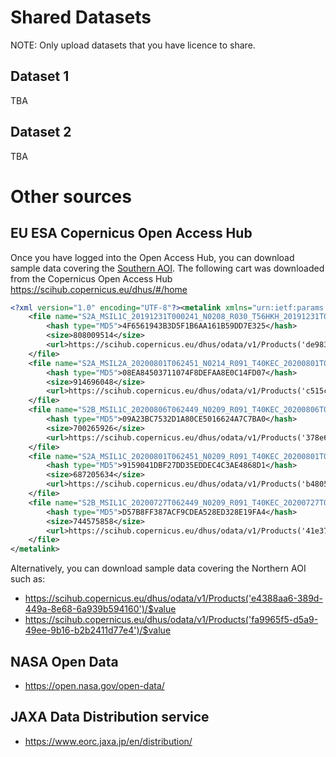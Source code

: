 # Shared Datasets

NOTE: Only upload datasets that you have licence to share.

## Dataset 1

TBA

## Dataset 2

TBA

# Other sources

## EU ESA Copernicus Open Access Hub

Once you have logged into the Open Access Hub, you can download sample data covering the [Southern AOI](https://github.com/opengeospatial/OGC-API-Sprint-August-2020/blob/master/aoi.adoc). The following cart was downloaded from the Copernicus Open Access Hub https://scihub.copernicus.eu/dhus/#/home

```xml
<?xml version="1.0" encoding="UTF-8"?><metalink xmlns="urn:ietf:params:xml:ns:metalink">
    <file name="S2A_MSIL1C_20191231T000241_N0208_R030_T56HKH_20191231T011833.zip">
        <hash type="MD5">4F6561943B3D5F1B6AA161B59DD7E325</hash>
        <size>808009514</size>
        <url>https://scihub.copernicus.eu/dhus/odata/v1/Products('de983a17-3173-40b4-a273-da2f0cd7b83d')/$value</url>
    </file>
    <file name="S2A_MSIL2A_20200801T062451_N0214_R091_T40KEC_20200801T092315.zip">
        <hash type="MD5">08EA84503711074F8DEFAA8E0C14FD07</hash>
        <size>914696048</size>
        <url>https://scihub.copernicus.eu/dhus/odata/v1/Products('c515c609-26bb-43be-ac49-31c94698db29')/$value</url>
    </file>
    <file name="S2B_MSIL1C_20200806T062449_N0209_R091_T40KEC_20200806T084627.zip">
        <hash type="MD5">09A23BC7532D1A80CE5016624A7C7BA0</hash>
        <size>700265926</size>
        <url>https://scihub.copernicus.eu/dhus/odata/v1/Products('378e61d1-1420-4bd4-9053-c6536a92d192')/$value</url>
    </file>
    <file name="S2A_MSIL1C_20200801T062451_N0209_R091_T40KEC_20200801T085936.zip">
        <hash type="MD5">9159041DBF27DD35EDDEC4C3AE4868D1</hash>
        <size>687205634</size>
        <url>https://scihub.copernicus.eu/dhus/odata/v1/Products('b4805d44-0a55-4799-a619-483d7cfef600')/$value</url>
    </file>
    <file name="S2B_MSIL1C_20200727T062449_N0209_R091_T40KEC_20200727T094443.zip">
        <hash type="MD5">D57B8FF387ACF9CDEA528ED328E19FA4</hash>
        <size>744575858</size>
        <url>https://scihub.copernicus.eu/dhus/odata/v1/Products('41e37875-1937-41cc-b357-2426ebaad851')/$value</url>
    </file>
</metalink>
```

Alternatively, you can download sample data covering the Northern AOI such as:
* https://scihub.copernicus.eu/dhus/odata/v1/Products('e4388aa6-389d-449a-8e68-6a939b594160')/$value
* https://scihub.copernicus.eu/dhus/odata/v1/Products('fa9965f5-d5a9-49ee-9b16-b2b2411d77e4')/$value

## NASA Open Data

* https://open.nasa.gov/open-data/

## JAXA Data Distribution service

* https://www.eorc.jaxa.jp/en/distribution/
